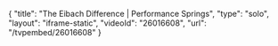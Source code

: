 {
    "title": "The Eibach Difference |  Performance Springs",
    "type": "solo",
    "layout": "iframe-static",
    "videoId": "26016608",
    "url": "\/tvpembed\/26016608"
}